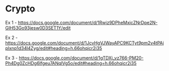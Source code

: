 # Crypto

Ex 1 - https://docs.google.com/document/d/1Rwiz9DPheMxicZNrDpe2N-GIH53Go93jesw0D3SET1Y/edit

Ex 2 - https://docs.google.com/document/d/1JcvHgVJWayAPC9KCTyt9pm2v4tPAjplxnp1d34l4Zyg/edit#heading=h.66ohqicr2i35

Ex 3 - https://docs.google.com/document/d/1gTDXj_vz766-PM20-Ph4Dg0ZcHDg6Ifgeu7ANqlVg5o/edit#heading=h.66ohqicr2i35
